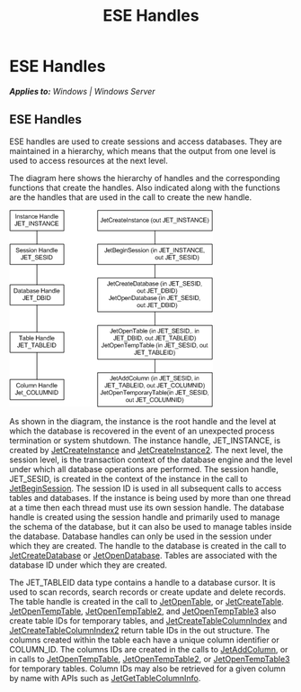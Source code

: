 ﻿---
title: ESE Handles
TOCTitle: ESE Handles
ms:assetid: 969ae14f-3548-431d-a19d-5df92891441d
ms:mtpsurl: https://msdn.microsoft.com/library/Gg269349(v=EXCHG.10)
ms:contentKeyID: 32765636
ms.date: 04/11/2016
ms.topic: article
---

# ESE Handles


_**Applies to:** Windows | Windows Server_

## ESE Handles

ESE handles are used to create sessions and access databases. They are maintained in a hierarchy, which means that the output from one level is used to access resources at the next level.

The diagram here shows the hierarchy of handles and the corresponding functions that create the handles. Also indicated along with the functions are the handles that are used in the call to create the new handle.

![ESE_Documentation_handles2](images/Gg269349.ESE_Documentation_handles2(EXCHG.10).gif "ESE_Documentation_handles2")

As shown in the diagram, the instance is the root handle and the level at which the database is recovered in the event of an unexpected process termination or system shutdown. The instance handle, JET_INSTANCE, is created by [JetCreateInstance](gg269354\(v=exchg.10\).md) and [JetCreateInstance2](gg269202\(v=exchg.10\).md). The next level, the session level, is the transaction context of the database engine and the level under which all database operations are performed. The session handle, JET_SESID, is created in the context of the instance in the call to [JetBeginSession](gg294131\(v=exchg.10\).md). The session ID is used in all subsequent calls to access tables and databases. If the instance is being used by more than one thread at a time then each thread must use its own session handle. The database handle is created using the session handle and primarily used to manage the schema of the database, but it can also be used to manage tables inside the database. Database handles can only be used in the session under which they are created. The handle to the database is created in the call to [JetCreateDatabase](gg269212\(v=exchg.10\).md) or [JetOpenDatabase](gg269299\(v=exchg.10\).md). Tables are associated with the database ID under which they are created.

The JET_TABLEID data type contains a handle to a database cursor. It is used to scan records, search records or create update and delete records. The table handle is created in the call to [JetOpenTable](gg294118\(v=exchg.10\).md), or [JetCreateTable](gg269210\(v=exchg.10\).md). [JetOpenTempTable](gg269211\(v=exchg.10\).md), [JetOpenTempTable2](gg269302\(v=exchg.10\).md), and [JetOpenTempTable3](gg269255\(v=exchg.10\).md) also create table IDs for temporary tables, and [JetCreateTableColumnIndex](gg269343\(v=exchg.10\).md) and [JetCreateTableColumnIndex2](gg294057\(v=exchg.10\).md) return table IDs in the out structure. The columns created within the table each have a unique column identifier or COLUMN_ID. The columns IDs are created in the calls to [JetAddColumn](gg294122\(v=exchg.10\).md), or in calls to [JetOpenTempTable](gg269211\(v=exchg.10\).md), [JetOpenTempTable2](gg269302\(v=exchg.10\).md), or [JetOpenTempTable3](gg269255\(v=exchg.10\).md) for temporary tables. Column IDs may also be retrieved for a given column by name with APIs such as [JetGetTableColumnInfo](gg294061\(v=exchg.10\).md).

